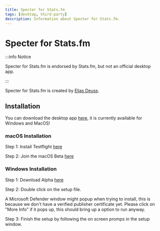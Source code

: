 ```yaml
---
title: Specter for Stats.fm
tags: [desktop, third-party]
description: Information about Specter for Stats.fm.
---
```


# Specter for Stats.fm

:::info Notice

Specter for Stats.fm is endorsed by Stats.fm, but not an official desktop app.

:::

Specter for Stats.fm is created by [Elias Deuss](https://deuss.dev/).

## Installation

You can download the desktop app [here](https://specter.isontic.com/download), it is currently available for Windows and MacOS!

### macOS Installation

Step 1: Install Testflight [here](https://itunes.apple.com/us/app/testflight/id899247664?mt=8)

Step 2: Join the macOS Beta [here](https://specter.isontic.com/download)

### Windows Installation

Step 1: Download Alpha [here](https://specter.isontic.com/download)

Step 2: Double click on the setup file.

A Microsoft Defender window might popup when trying to install, this is because we don't have a verified publisher certificate yet. Please click on "More Info" if it pops up, this should bring up a option to run anyway.

Step 3: Finish the setup by following the on screen promps in the setup window.
